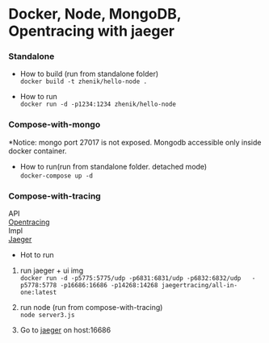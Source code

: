 # Docker, Node, MongoDB, Opentracing with jaeger 

### Standalone  
* How to build (run from standalone folder)  
`docker build -t zhenik/hello-node .` 
 
* How to run    
`docker run -d -p1234:1234 zhenik/hello-node`

### Compose-with-mongo  
*Notice: mongo port 27017 is not exposed. Mongodb accessible only inside docker container.  
* How to run(run from standalone folder. detached mode)  
`docker-compose up -d`   


### Compose-with-tracing  

API  
[Opentracing](https://github.com/opentracing/opentracing-javascript/)  
Impl  
[Jaeger](https://github.com/jaegertracing/jaeger-client-node)  

* Hot to run  
1. run jaeger + ui img   
`docker run -d -p5775:5775/udp -p6831:6831/udp -p6832:6832/udp   -p5778:5778 -p16686:16686 -p14268:14268 jaegertracing/all-in-one:latest`
2. run node (run from compose-with-tracing)  
`node server3.js`

3. Go to [jaeger](http://localhost:16686/search) on host:16686